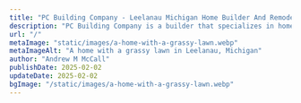 ```yaml
---
title: "PC Building Company - Leelanau Michigan Home Builder And Remodel Expert"
description: "PC Building Company is a builder that specializes in home remodels in Leelanau County, Michigan"
url: "/"
metaImage: "static/images/a-home-with-a-grassy-lawn.webp"
metaImageAlt: "A home with a grassy lawn in Leelanau, Michigan"
author: "Andrew M McCall"
publishDate: 2025-02-02
updateDate: 2025-02-02
bgImage: "/static/images/a-home-with-a-grassy-lawn.webp"
---
```


